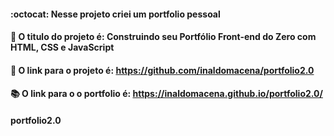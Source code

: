 



#### :octocat:    Nesse projeto criei um portfolio pessoal <br>
#### :blue_book: O titulo do projeto é: Construindo seu Portfólio Front-end do Zero com HTML, CSS e JavaScript   <br>
#### :pushpin:    O link para o projeto é:  https://github.com/inaldomacena/portfolio2.0 <br>
#### :books:      O link para o o portfolio é:  https://inaldomacena.github.io/portfolio2.0/  <br>
#### portfolio2.0
 
